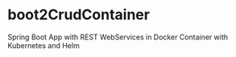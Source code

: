 # boot2CrudContainer
Spring Boot App with REST WebServices in Docker Container with Kubernetes and Helm

